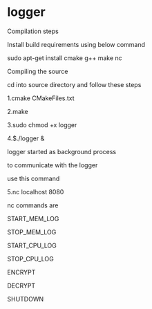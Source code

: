 # logger

Compilation steps

Install build requirements using below command

sudo apt-get install cmake g++ make nc 

Compiling the source

cd into source directory and follow these steps

1.cmake CMakeFiles.txt

2.make

3.sudo chmod +x logger

4.$./logger &

logger started as background process

to communicate with the logger

use this command

5.nc localhost 8080

nc commands are

START_MEM_LOG

STOP_MEM_LOG

START_CPU_LOG

STOP_CPU_LOG

ENCRYPT

DECRYPT

SHUTDOWN
